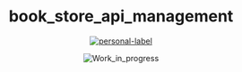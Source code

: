 
<div align="center">
  
# book_store_api_management


[![personal-label](https://img.shields.io/static/v1?label=DanerSound&message=Work_in_progress&color=red&logo=github)](https://github.com/DanerSound)

![Work_in_progress](http://cliffordgarstang.com/wp-content/uploads/2013/01/Work_in_progress.png)

</div>
